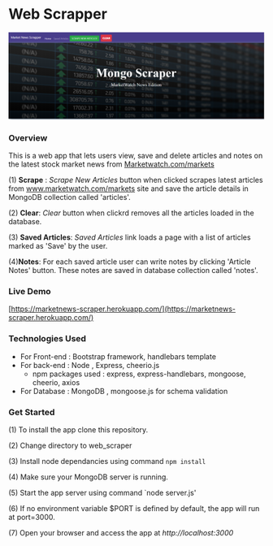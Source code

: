 # Web Scrapper
![](./public/assets/images/frontPage.PNG)

### Overview
This is a web app that lets users view, save and delete articles and notes on the latest stock market news from [Marketwatch.com/markets](https://www.marketwatch.com/markets?mod=top_nav)

(1) __Scrape__ : _Scrape New Articles_ button when clicked scrapes latest articles from www.marketwatch.com/markets site and save the article details in MongoDB collection called 'articles'.

(2) __Clear__: _Clear_ button when clickrd removes all the articles loaded in the database.

(3) __Saved Articles__: _Saved Articles_ link loads a page with a list of articles marked as 'Save' by the user. 

(4)__Notes__: For each saved article user can write notes by clicking 'Article Notes' button. These notes are saved in database collection called 'notes'.

### Live Demo
[https://marketnews-scraper.herokuapp.com/](https://marketnews-scraper.herokuapp.com/)

### Technologies Used
* For Front-end : Bootstrap framework, handlebars template 
* For back-end : Node , Express, cheerio.js
  * npm packages used : express, express-handlebars, mongoose, cheerio, axios
* For Database : MongoDB , mongoose.js for schema validation

### Get Started
(1) To install the app clone this repository.

(2) Change directory to web_scraper

(3) Install node dependancies using command `npm install`

(4) Make sure your MongoDB server is running. 

(5) Start the app server using command `node server.js'

(6) If no environment variable $PORT is defined by default, the app will run at port=3000. 

(7) Open your browser and access the app at _http://localhost:3000_


